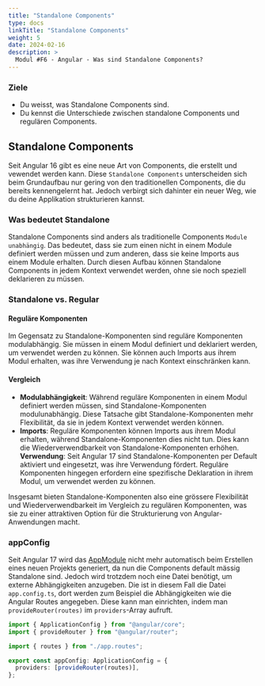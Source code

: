 ```yaml
---
title: "Standalone Components"
type: docs
linkTitle: "Standalone Components"
weight: 5
date: 2024-02-16
description: >
  Modul #F6 - Angular - Was sind Standalone Components?
---
```


### Ziele

- Du weisst, was Standalone Components sind.
- Du kennst die Unterschiede zwischen standalone Components und regulären Components.

## Standalone Components

Seit Angular 16 gibt es eine neue Art von Components, die erstellt und vewendet werden kann.
Diese `Standalone Components` unterscheiden sich beim Grundaufbau nur gering von den traditionellen Components, die du bereits kennengelernt hat.
Jedoch verbirgt sich dahinter ein neuer Weg, wie du deine Applikation strukturieren kannst.

### Was bedeutet Standalone

Standalone Components sind anders als traditionelle Components `Module unabhängig`.
Das bedeutet, dass sie zum einen nicht in einem Module definiert werden müssen und zum anderen, dass sie keine Imports aus einem Module erhalten.
Durch diesen Aufbau können Standalone Components in jedem Kontext verwendet werden, ohne sie noch speziell deklarieren zu müssen.

### Standalone vs. Regular

#### Reguläre Komponenten

Im Gegensatz zu Standalone-Komponenten sind reguläre Komponenten modulabhängig. Sie müssen in einem Modul definiert und deklariert werden, um verwendet werden zu können. Sie können auch Imports aus ihrem Modul erhalten, was ihre Verwendung je nach Kontext einschränken kann.

#### Vergleich

- **Modulabhängigkeit**: Während reguläre Komponenten in einem Modul definiert werden müssen, sind Standalone-Komponenten modulunabhängig. Diese Tatsache gibt Standalone-Komponenten mehr Flexibilität, da sie in jedem Kontext verwendet werden können.
- **Imports**: Reguläre Komponenten können Imports aus ihrem Modul erhalten, während Standalone-Komponenten dies nicht tun. Dies kann die Wiederverwendbarkeit von Standalone-Komponenten erhöhen.
  **Verwendung**: Seit Angular 17 sind Standalone-Komponenten per Default aktiviert und eingesetzt, was ihre Verwendung fördert. Reguläre Komponenten hingegen erfordern eine spezifische Deklaration in ihrem Modul, um verwendet werden zu können.

Insgesamt bieten Standalone-Komponenten also eine grössere Flexibilität und Wiederverwendbarkeit im Vergleich zu regulären Komponenten, was sie zu einer attraktiven Option für die Strukturierung von Angular-Anwendungen macht.

### appConfig

Seit Angular 17 wird das [AppModule](02_11_angular_modules) nicht mehr automatisch beim Erstellen eines neuen Projekts generiert, da nun die Components default mässig Standalone sind.
Jedoch wird trotzdem noch eine Datei benötigt, um externe Abhängigkeiten anzugeben. Die ist in diesem Fall die Datei `app.config.ts`, dort werden zum Beispiel die Abhängigkeiten wie die Angular Routes angegeben.
Diese kann man einrichten, indem man `provideRouter(routes)` im `providers`-Array aufruft.

```typescript
import { ApplicationConfig } from "@angular/core";
import { provideRouter } from "@angular/router";

import { routes } from "./app.routes";

export const appConfig: ApplicationConfig = {
  providers: [provideRouter(routes)],
};
```
